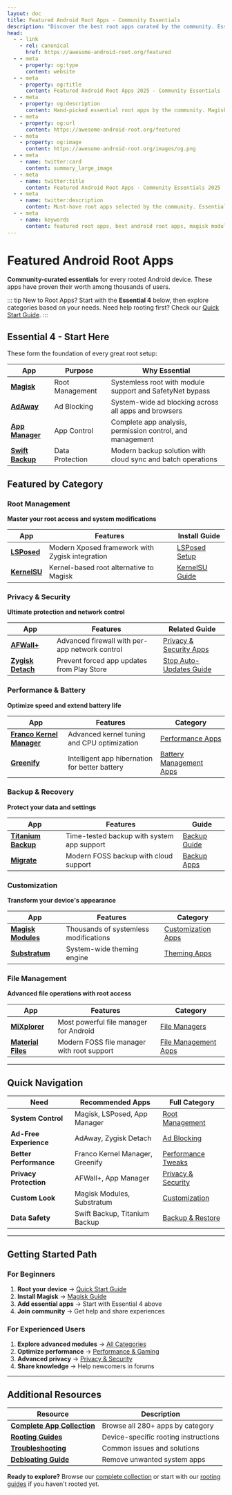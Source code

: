 ```yaml
---
layout: doc
title: Featured Android Root Apps - Community Essentials
description: "Discover the best root apps curated by the community. Essential tools for rooted Android devices including Magisk, AdAway, LSPosed, and more."
head:
  - - link
    - rel: canonical
      href: https://awesome-android-root.org/featured
  - - meta
    - property: og:type
      content: website
  - - meta
    - property: og:title
      content: Featured Android Root Apps 2025 - Community Essentials
  - - meta
    - property: og:description
      content: Hand-picked essential root apps by the community. Magisk, AdAway, LSPosed, Titanium Backup and more must-have tools for rooted Android devices.
  - - meta
    - property: og:url
      content: https://awesome-android-root.org/featured
  - - meta
    - property: og:image
      content: https://awesome-android-root.org/images/og.png
  - - meta
    - name: twitter:card
      content: summary_large_image
  - - meta
    - name: twitter:title
      content: Featured Android Root Apps - Community Essentials 2025
  - - meta
    - name: twitter:description
      content: Must-have root apps selected by the community. Essential tools for every rooted Android device.
  - - meta
    - name: keywords
      content: featured root apps, best android root apps, magisk modules, essential root tools, community recommended apps, android customization apps, root app collection
---
```


# Featured Android Root Apps

**Community-curated essentials** for every rooted Android device. These apps have proven their worth among thousands of users.

::: tip New to Root Apps?
Start with the **Essential 4** below, then explore categories based on your needs. Need help rooting first? Check our [Quick Start Guide](./quick-start).
:::

## Essential 4 - Start Here

These form the foundation of every great root setup:

| App | Purpose | Why Essential |
|-----|---------|---------------|
| [**Magisk**](https://github.com/topjohnwu/Magisk) | Root Management | Systemless root with module support and SafetyNet bypass |
| [**AdAway**](https://github.com/AdAway/AdAway) | Ad Blocking | System-wide ad blocking across all apps and browsers |
| [**App Manager**](https://github.com/MuntashirAkon/AppManager) | App Control | Complete app analysis, permission control, and management |
| [**Swift Backup**](https://swiftapps.org/) | Data Protection | Modern backup solution with cloud sync and batch operations |

## Featured by Category

### Root Management
**Master your root access and system modifications**

| App | Features | Install Guide |
|-----|----------|---------------|
| [**LSPosed**](https://github.com/LSPosed/LSPosed) | Modern Xposed framework with Zygisk integration | [LSPosed Setup](./android-root-guides/lsposed-guide) |
| [**KernelSU**](https://kernelsu.org/) | Kernel-based root alternative to Magisk | [KernelSU Guide](./android-root-guides/kernelsu-guide) |

### Privacy & Security  
**Ultimate protection and network control**

| App | Features | Related Guide |
|-----|----------|---------------|
| [**AFWall+**](https://github.com/ukanth/afwall) | Advanced firewall with per-app network control | [Privacy & Security Apps](./android-root-apps/privacy-and-security) |
| [**Zygisk Detach**](https://github.com/j-hc/zygisk-detach) | Prevent forced app updates from Play Store | [Stop Auto-Updates Guide](./guides/stop-android-app-auto-updates-play-store) |

### Performance & Battery
**Optimize speed and extend battery life**

| App | Features | Category |
|-----|----------|----------|
| [**Franco Kernel Manager**](https://play.google.com/store/apps/details?id=com.franco.kernel) | Advanced kernel tuning and CPU optimization | [Performance Apps](./android-root-apps/performance-tweaks) |
| [**Greenify**](https://github.com/oasisfeng/greenify) | Intelligent app hibernation for better battery | [Battery Management Apps](./android-root-apps/battery-and-power-management) |

### Backup & Recovery
**Protect your data and settings**

| App | Features | Guide |
|-----|----------|-------|
| [**Titanium Backup**](https://play.google.com/store/apps/details?id=com.keramidas.TitaniumBackup) | Time-tested backup with system app support | [Backup Guide](./guides/app-backup-restore-using-root) |
| [**Migrate**](https://play.google.com/store/apps/details?id=balti.migrate) | Modern FOSS backup with cloud support | [Backup Apps](./android-root-apps/backup-and-estore) |

### Customization
**Transform your device's appearance**

| App | Features | Category |
|-----|----------|----------|
| [**Magisk Modules**](https://github.com/Magisk-Modules-Repo) | Thousands of systemless modifications | [Customization Apps](./android-root-apps/customization) |
| [**Substratum**](https://github.com/substratum/substratum) | System-wide theming engine | [Theming Apps](./android-root-apps/customization) |

### File Management
**Advanced file operations with root access**

| App | Features | Category |
|-----|----------|----------|
| [**MiXplorer**](https://mixplorer.com/) | Most powerful file manager for Android | [File Managers](./android-root-apps/file-management) |
| [**Material Files**](https://github.com/zhanghai/MaterialFiles) | Modern FOSS file manager with root support | [File Management Apps](./android-root-apps/file-management) |

---

## Quick Navigation

| Need | Recommended Apps | Full Category |
|------|------------------|---------------|
| **System Control** | Magisk, LSPosed, App Manager | [Root Management](./android-root-apps/root-management) |
| **Ad-Free Experience** | AdAway, Zygisk Detach | [Ad Blocking](./android-root-apps/ads-and-tracker-blocking) |
| **Better Performance** | Franco Kernel Manager, Greenify | [Performance Tweaks](./android-root-apps/performance-tweaks) |
| **Privacy Protection** | AFWall+, App Manager | [Privacy & Security](./android-root-apps/privacy-and-security) |
| **Custom Look** | Magisk Modules, Substratum | [Customization](./android-root-apps/customization) |
| **Data Safety** | Swift Backup, Titanium Backup | [Backup & Restore](./android-root-apps/backup-and-estore) |

---

## Getting Started Path

### For Beginners
1. **Root your device** → [Quick Start Guide](./quick-start)
2. **Install Magisk** → [Magisk Guide](./android-root-guides/magisk-guide)  
3. **Add essential apps** → Start with Essential 4 above
4. **Join community** → Get help and share experiences

### For Experienced Users
1. **Explore advanced modules** → [All Categories](./android-root-apps/)
2. **Optimize performance** → [Performance & Gaming](./android-root-apps/performance-tweaks)
3. **Advanced privacy** → [Privacy & Security](./android-root-apps/privacy-and-security)
4. **Share knowledge** → Help newcomers in forums

---

## Additional Resources

| Resource | Description |
|----------|-------------|
| [**Complete App Collection**](./android-root-apps/) | Browse all 280+ apps by category |
| [**Rooting Guides**](./android-root-guides/) | Device-specific rooting instructions |
| [**Troubleshooting**](./faqs) | Common issues and solutions |
| [**Debloating Guide**](./guides/android-apps-debloating) | Remove unwanted system apps |

**Ready to explore?** Browse our [complete collection](./android-root-apps/) or start with our [rooting guides](./android-root-guides/) if you haven't rooted yet.
